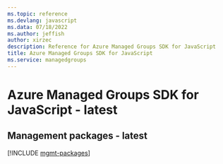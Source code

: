 ```yaml
---
ms.topic: reference
ms.devlang: javascript
ms.data: 07/18/2022
ms.author: jeffish
author: xirzec
description: Reference for Azure Managed Groups SDK for JavaScript
title: Azure Managed Groups SDK for JavaScript
ms.service: managedgroups
---
```

# Azure Managed Groups SDK for JavaScript - latest

## Management packages - latest
[!INCLUDE [mgmt-packages](managed-groups-mgmt-index.md)]
